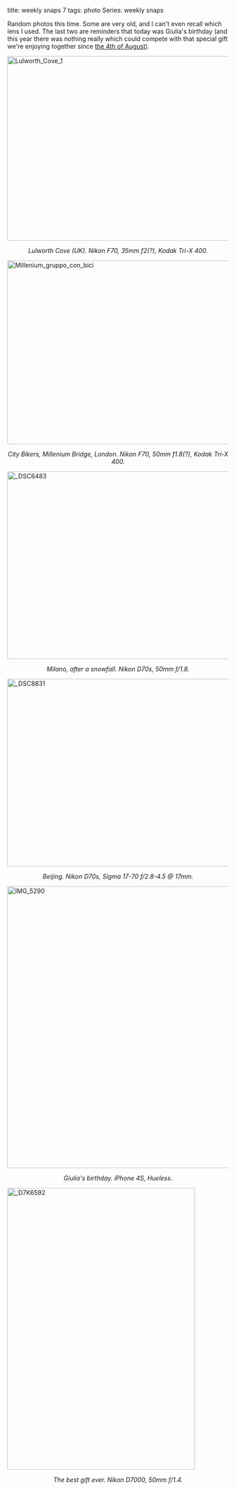 title: weekly snaps 7
tags: photo
Series: weekly snaps


Random photos this time. Some are very old, and I can't even recall which lens I used. The last two are reminders that today was Giulia's birthday (and this year there was nothing really which could compete with that special gift we're enjoying together since [the 4th of August](http://aadm.github.io/2012-08-04-valentina.html)).

<a href="http://www.flickr.com/photos/aadm/8013660302/" title="Lulworth_Cove_1 by aadm, on Flickr"><img src="http://farm9.staticflickr.com/8296/8013660302_c2b97b5aa1_z.jpg" width="640" height="419" alt="Lulworth_Cove_1"></a>
<center><i>Lulworth Cove (UK). Nikon F70, 35mm f2(?), Kodak Tri-X 400.</i></center>

<a href="http://www.flickr.com/photos/aadm/8013652414/" title="Millenium_gruppo_con_bici by aadm, on Flickr"><img src="http://farm9.staticflickr.com/8460/8013652414_4072de4ebe_z.jpg" width="640" height="417" alt="Millenium_gruppo_con_bici"></a>
<center><i>City Bikers, Millenium Bridge, London. Nikon F70, 50mm f1.8(?), Kodak Tri-X 400.</i></center>

<a href="http://www.flickr.com/photos/aadm/8013675756/" title="_DSC6483 by aadm, on Flickr"><img src="http://farm9.staticflickr.com/8452/8013675756_7bc2c172c0_z.jpg" width="640" height="426" alt="_DSC6483"></a>
<center><i>Milano, after a snowfall. Nikon D70s, 50mm f/1.8.</i></center>

<a href="http://www.flickr.com/photos/aadm/8013671913/" title="_DSC8831 by aadm, on Flickr"><img src="http://farm9.staticflickr.com/8453/8013671913_1c400fa5e6_z.jpg" width="640" height="426" alt="_DSC8831"></a>
<center><i>Beijing. Nikon D70s, Sigma 17-70 f/2.8-4.5 @ 17mm.</i></center>

<a href="http://www.flickr.com/photos/aadm/8013659493/" title="IMG_5290 by aadm, on Flickr"><img src="http://farm9.staticflickr.com/8438/8013659493_c92c2156b6_z.jpg" width="640" height="640" alt="IMG_5290"></a>
<center><i>Giulia's birthday. iPhone 4S, Hueless.</i></center>

<a href="http://www.flickr.com/photos/aadm/8013664811/" title="_D7K6592 by aadm, on Flickr"><img src="http://farm9.staticflickr.com/8458/8013664811_2ef9f324a7_z.jpg" width="427" height="640" alt="_D7K6592"></a>
<center><i>The best gift ever. Nikon D7000, 50mm f/1.4.</i></center>
